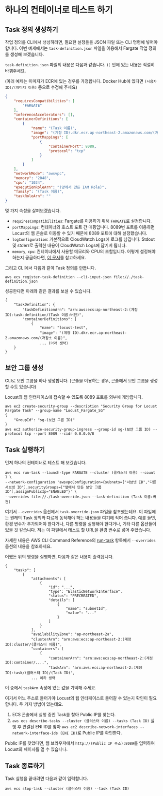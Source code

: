 # 하나의 컨테이너로 테스트 하기

## Task 정의 생성하기

작업 정의를 CLI에서 생성하려면, 필요한 설정들을 JSON 파일 또는 CLI 명령에 넣어야 합니다. 
이번 예제에서는 `task-definition.json` 파일을 이용해서 Fargate 작업 정의를 생성해 보겠습니다. 

`task-definition.json` 파일의 내용은 다음과 같습니다. `()` 안에 있는 내용은 적절히 바꿔주세요.

(아래 예제는 이미지가 ECR에 있는 경우를 가정합니다. Docker Hub에 있다면 `(사용자 ID)/(이미지 이름)` 등으로 수정해 주세요)

```json
{
    "requiresCompatibilities": [
        "FARGATE"
    ],
    "inferenceAccelerators": [],
    "containerDefinitions": [
        {
            "name": "(Task 이름)",
            "image": "(계정 ID).dkr.ecr.ap-northeast-2.amazonaws.com/(저장소 이름)",
            "portMappings": [
                {
                    "containerPort": 8089,
                    "protocol": "tcp"
                }
            ]
        }
    ],
    "networkMode": "awsvpc",
    "memory": "2048",
    "cpu": "1024",
    "executionRoleArn": "(앞에서 만든 IAM Role)",
    "family": "(Task 이름)",
    "taskRoleArn": ""
}
```

몇 가지 속성을 살펴보겠습니다. 

* `requiresCompatibilities`: Fargate를 이용하기 위해 `FARGATE`로 설정합니다.
* `portMappings`: 컨테이너와 호스트 포트 간 매핑입니다. 8089번 포트를 이용하면 Locust의 웹 콘솔로 이동할 수 있기 때문에 8089 포트에 대해 설정했습니다. 
* `logConfiguration`: 기본적으로 CloudWatch Logs에 로그를 남깁니다. Stdout 및 stderr로 출력한 내용이 CloudWatch Logs에 담기게 됩니다. 
* `memory`, `cpu`: 컨테이너에서 사용할 메모리와 CPU의 조합입니다. 어떻게 설정해야 하는지 궁금하다면, [이 문서](https://docs.aws.amazon.com/ko_kr/AmazonECS/latest/developerguide/create-task-definition.html)를 참고하세요.

그리고 CLI에서 다음과 같이 Task 정의를 만듭니다. 

```shell script
aws ecs register-task-definition --cli-input-json file://./task-definition.json
```

성공한다면 아래와 같은 결과를 보실 수 있습니다.
```
{
    "taskDefinition": {
        "taskDefinitionArn": "arn:aws:ecs:ap-northeast-2:(계정 ID):task-definition/(Task 이름:버전)",
        "containerDefinitions": [
            {
                "name": "locust-test",
                "image": "(계정 ID).dkr.ecr.ap-northeast-2.amazonaws.com/(저장소 이름)",
                ... (아래 생략)
    }
}
```

## 보안 그룹 생성

CLI로 보안 그룹을 하나 생성합니다. (콘솔을 이용하는 경우, 콘솔에서 보안 그룹을 생성할 수도 있습니다) 

Locust의 웹 인터페이스에 접속할 수 있도록 8089 포트를 외부에 개방합니다.

```shell script
aws ec2 create-security-group --description "Security Group for Locust Fargate Task" --group-name "Locust_Fargate_SG"
{
    "GroupId": "sg-(보안 그룹 ID)"
}
aws ec2 authorize-security-group-ingress --group-id sg-(보안 그룹 ID) --protocol tcp --port 8089 --cidr 0.0.0.0/0
```

## Task 실행하기

먼저 하나의 컨테이너로 테스트 해 보겠습니다. 

```shell script
aws ecs run-task --launch-type FARGATE --cluster (클러스터 이름) --count 1 \
--network-configuration 'awsvpcConfiguration={subnets=["서브넷 ID","다른 서브넷 ID"],securityGroups=["앞에서 만든 보안 그룹 ID"],assignPublicIp="ENABLED"}' \
--overrides file://./task-override.json --task-definition (Task 이름:버전)
```

여기서 `--overrides` 옵션에서 `task-override.json` 파일을 참조했는데요. 이 파일에는 원래의 Task 정의와 다르게 동작해야 하는 내용들을 여기에 적어 줍니다. 
예를 들면, 환경 변수가 추가되어야 한다거나, 다른 명령을 실행해야 한다거나, 기타 다른 옵션들이 있을 것 같습니다. 저는 이 파일에서 테스트 할 URL을 환경 변수로 넣어 주었습니다. 

자세한 내용은 AWS CLI Command Reference의 [run-task](https://docs.aws.amazon.com/cli/latest/reference/ecs/run-task.html) 항목에서 `--overrides` 옵션의 내용을 참조하세요.

어쨌든 위의 명령을 실행하면, 다음과 같은 내용이 출력됩니다.
```
{
    "tasks": [
        {
            "attachments": [
                {
                    "id": "...",
                    "type": "ElasticNetworkInterface",
                    "status": "PRECREATED",
                    "details": [
                        {
                            "name": "subnetId",
                            "value": "..."
                        }
                    ]
                }
            ],
            "availabilityZone": "ap-northeast-2a",
            "clusterArn": "arn:aws:ecs:ap-northeast-2:(계정 ID):cluster/(클러스터 이름)",
            "containers": [
                {
                    "containerArn": "arn:aws:ecs:ap-northeast-2:(계정 ID):container/....",
                    "taskArn": "arn:aws:ecs:ap-northeast-2:(계정 ID):task/(클러스터 ID)/(Task ID)",
            ... 이하 생략
```

이 중에서 `taskArn` 속성에 있는 값을 기억해 주세요.

여기서 어느 주소로 들어가야 Locust의 웹 인터페이스로 들어갈 수 있는지 확인이 필요합니다. 두 가지 방법이 있는데요. 

1. ECS 콘솔에서 실행 중인 Task를 찾아 Public IP를 찾는다.
2. `aws ecs describe-tasks --cluster (클러스터 이름) --tasks (Task ID)` 실행 후 연결된 ENI ID를 찾아 `aws ec2 describe-network-interfaces --network-interface-ids (ENI ID)`로 Public IP를 확인한다.

Public IP를 찾았다면, 웹 브라우저에서 `http://(Public IP 주소):8089`를 입력하여 Locust의 페이지를 열 수 있습니다.

## Task 종료하기 

Task 실행을 끝내려면 다음과 같이 입력합니다. 

```shell script
aws ecs stop-task --cluster (클러스터 이름) --task (Task ID)
```